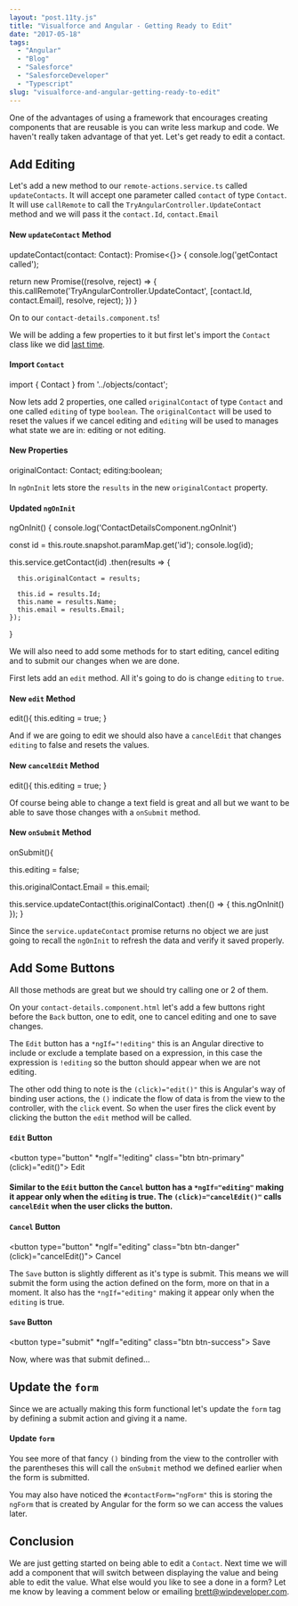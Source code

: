 ```yaml
---
layout: "post.11ty.js"
title: "Visualforce and Angular - Getting Ready to Edit"
date: "2017-05-18"
tags: 
  - "Angular"
  - "Blog"
  - "Salesforce"
  - "SalesforceDeveloper"
  - "Typescript"
slug: "visualforce-and-angular-getting-ready-to-edit"
---
```


One of the advantages of using a framework that encourages creating components that are reusable is you can write less markup and code. We haven't really taken advantage of that yet. Let's get ready to edit a contact.

## Add Editing

Let's add a new method to our `remote-actions.service.ts` called `updateContacts`. It will accept one parameter called `contact` of type `Contact`. It will use `callRemote` to call the `TryAngularController.UpdateContact` method and we will pass it the `contact.Id`, `contact.Email`

#### New `updateContact` Method

updateContact(contact: Contact): Promise<{}> {
  console.log('getContact called');

  return new Promise((resolve, reject) => {
    this.callRemote('TryAngularController.UpdateContact', \[contact.Id, contact.Email\], resolve, reject);
  })
}

On to our `contact-details.component.ts`!

We will be adding a few properties to it but first let's import the `Contact` class like we did [last time](/2017/05/18/visualforce-and-angular-adding-a-contact-type/).

#### Import `Contact`

import { Contact } from '../objects/contact';

Now lets add 2 properties, one called `originalContact` of type `Contact` and one called `editing` of type `boolean`. The `originalContact` will be used to reset the values if we cancel editing and `editing` will be used to manages what state we are in: editing or not editing.

#### New Properties

originalContact: Contact;
editing:boolean;

In `ngOnInit` lets store the `results` in the new `originalContact` property.

#### Updated `ngOnInit`

ngOnInit() {
  console.log('ContactDetailsComponent.ngOnInit')

  const id = this.route.snapshot.paramMap.get('id');
  console.log(id);

  this.service.getContact(id)
    .then(results => {

      this.originalContact = results;

      this.id = results.Id;
      this.name = results.Name;
      this.email = results.Email;
    });
}

We will also need to add some methods for to start editing, cancel editing and to submit our changes when we are done.

First lets add an `edit` method. All it's going to do is change `editing` to `true`.

#### New `edit` Method

edit(){
  this.editing = true;
}

And if we are going to edit we should also have a `cancelEdit` that changes `editing` to false and resets the values.

#### New `cancelEdit` Method

edit(){
  this.editing = true;
}

Of course being able to change a text field is great and all but we want to be able to save those changes with a `onSubmit` method.

#### New `onSubmit` Method

onSubmit(){

  this.editing = false;

  this.originalContact.Email = this.email;

  this.service.updateContact(this.originalContact)
  .then(() => {
    this.ngOnInit()
  });
}

Since the `service.updateContact` promise returns no object we are just going to recall the `ngOnInit` to refresh the data and verify it saved properly.

## Add Some Buttons

All those methods are great but we should try calling one or 2 of them.

On your `contact-details.component.html` let's add a few buttons right before the `Back` button, one to edit, one to cancel editing and one to save changes.

The `Edit` button has a `*ngIf="!editing"` this is an Angular directive to include or exclude a template based on a expression, in this case the expression is `!editing` so the button should appear when we are not editing.

The other odd thing to note is the `(click)="edit()"` this is Angular's way of binding user actions, the `()` indicate the flow of data is from the view to the controller, with the `click` event. So when the user fires the click event by clicking the button the `edit` method will be called.

#### `Edit` Button

<button type="button" \*ngIf="!editing" class="btn btn-primary" (click)="edit()">
  Edit
</button>

#### Similar to the `Edit` button the `Cancel` button has a `*ngIf="editing"` making it appear only when the `editing` is true. The `(click)="cancelEdit()"` calls `cancelEdit` when the user clicks the button.

#### `Cancel` Button

<button type="button" \*ngIf="editing" class="btn btn-danger" (click)="cancelEdit()">
  Cancel
</button>

The `Save` button is slightly different as it's type is submit. This means we will submit the form using the action defined on the form, more on that in a moment. It also has the `*ngIf="editing"` making it appear only when the `editing` is true.

#### `Save` Button

<button type="submit" \*ngIf="editing" class="btn btn-success">
  Save
</button>

Now, where was that submit defined...

## Update the `form`

Since we are actually making this form functional let's update the `form` tag by defining a submit action and giving it a name.

#### Update `form`

<form class="form-horizontal" (ngSubmit)="onSubmit()" #contactForm="ngForm" novalidate>

You see more of that fancy `()` binding from the view to the controller with the parentheses this will call the `onSubmit` method we defined earlier when the form is submitted.

You may also have noticed the `#contactForm="ngForm"` this is storing the `ngForm` that is created by Angular for the form so we can access the values later.

## Conclusion

We are just getting started on being able to edit a `Contact`. Next time we will add a component that will switch between displaying the value and being able to edit the value. What else would you like to see a done in a form? Let me know by leaving a comment below or emailing [brett@wipdeveloper.com](mailto:brett@wipdeveloper.com).
